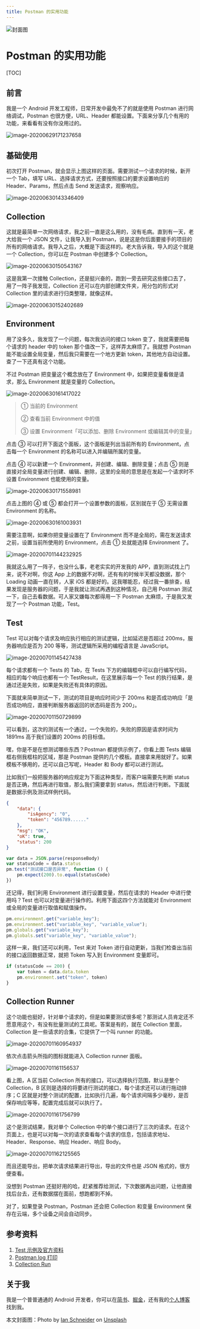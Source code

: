 ```yaml
---
title: Postman 的实用功能
---
```


![封面图](https://monster-image-backup.oss-cn-shanghai.aliyuncs.com/picgo/photo-1455849318743-b2233052fcff.jpg)

# Postman 的实用功能

[TOC]

## 前言

我是一个 Android 开发工程师，日常开发中最免不了的就是使用 Postman 进行网络调试，Postman 也很方便，URL、Header 都能设置。下面来分享几个有用的功能，来看看有没有你没用过的。

![image-20200629171237658](https://monster-image-backup.oss-cn-shanghai.aliyuncs.com/picgo/image-20200629171237658.png)

## 基础使用

初次打开 Postman，就会显示上图这样的页面。需要测试一个请求的时候，新开一个 Tab，填写 URL、选择请求方式，还要按照接口的要求设置响应的 Header、Params，然后点击 Send 发送请求，观察响应。

![image-20200630143346409](https://monster-image-backup.oss-cn-shanghai.aliyuncs.com/picgo/image-20200630143346409.png)

## Collection

这就是最简单一次网络请求，我之前一直是这么用的，没有毛病。直到有一天，老大给我一个 JSON 文件，让我导入到 Postman，说是这是你后面要接手的项目的所有的网络请求。我导入之后，大概是下面这样的。老大告诉我，导入的这个就是一个 Collection，你可以在 Postman 中创建多个 Collection。

![image-20200630150543167](https://monster-image-backup.oss-cn-shanghai.aliyuncs.com/picgo/image-20200630150543167.png)

这是我第一次接触 Collection，还是挺兴奋的，跑到一旁去研究这些接口去了，用了一阵子我发现，Collection 还可以在内部创建文件夹，用分包的形式对 Collection 里的请求进行归类整理，就像这样。

![image-20200630152402689](https://monster-image-backup.oss-cn-shanghai.aliyuncs.com/picgo/image-20200630152402689.png)

## Environment

用了没多久，我发现了一个问题，每次我访问的接口 token 变了，我就需要把每个请求的 header 中的 token 那个值改一下，这样弄太麻烦了。我就想 Postman 能不能设置全局变量，然后我只需要在一个地方更新 token，其他地方自动设置。查了一下还真有这个功能。

不过 Postman 把变量这个概念放在了 Environment 中，如果把变量看做是请求，那么 Environment 就是变量的 Collection。

![image-20200630161417022](https://monster-image-backup.oss-cn-shanghai.aliyuncs.com/picgo/image-20200630161417022.png)

> ① 当前的 Environment
>
> ② 查看当前 Environment 中的值
>
> ③ 设置 Environment「可以添加、删除 Environment 或编辑其中的变量」

点击 ③ 可以打开下面这个面板，这个面板是列出当前所有的 Environment，点击每一个 Environment 的名称可以进入并编辑所属的变量。

点击 ④ 可以新建一个 Environment，并创建、编辑、删除变量；点击 ⑤ 则是直接对全局变量进行创建、编辑、删除，这里的全局的意思是在发起一个请求时不设置 Environment 也能使用的变量。



![image-20200630171558981](https://monster-image-backup.oss-cn-shanghai.aliyuncs.com/picgo/image-20200630171558981.png)

点击上图的 ④ 或 ⑤ 都会打开一个设置参数的面板，区别就在于 ⑤ 无需设置 Environment 的名称。

![image-20200630161003931](https://monster-image-backup.oss-cn-shanghai.aliyuncs.com/picgo/image-20200630161003931.png)

需要注意啊，如果你把变量设置在了 Environment 而不是全局的，需在发送请求之前，设置当前所使用的 Environment，点击 ① 处就能选择 Environment 了。

![image-20200701144232925](https://monster-image-backup.oss-cn-shanghai.aliyuncs.com/picgo/image-20200701144232925.png)

我就这么用了一阵子，也没什么事，老老实实的开发我的 APP，直到测试找上门来，说不对啊，你这 App 上的数据不对啊，还有有的时候半天都没数据，那个 Loading 动画一直在转，人家 iOS 都是好的。这我哪能忍，经过我一番排查，结果发现是服务器的问题，于是我就让测试再遇到这种情况，自己用 Postman 测试一下，自己去看数据。可人家又嫌每次都得用一下 Postman 太麻烦，于是我又发现了一个 Postman 功能，Test。

## Test

Test 可以对每个请求及响应执行相应的测试逻辑，比如延迟是否超过 200ms，服务器响应是否为 200 等等，测试逻辑所采用的编程语言是 JavaScript。

![image-20200701145427438](https://monster-image-backup.oss-cn-shanghai.aliyuncs.com/picgo/image-20200701145427438.png)

每个请求都有一个 Tests 的 Tab，在 Tests 下方的编辑框中可以自行编写代码，相应的每个响应也都有一个 TestResult，在这里展示每一个 Test 的执行结果，是通过还是失败，如果是失败还有具体的原因。

下面就来简单测试一下，测试的项目是响应时间少于 200ms 和是否成功响应「是否成功响应，直接判断服务器返回的状态码是否为 200」。

![image-20200701150729899](https://monster-image-backup.oss-cn-shanghai.aliyuncs.com/picgo/image-20200701150729899.png)



可以看到，这次的测试有一个通过，一个失败的，失败的原因是请求时间为 1891ms 高于我们设置的 200ms 的目标值。

嘿，你是不是在想测试哪些东西？Postman 都提供示例了，你看上图 Tests 编辑框右侧我框柱的区域，那是 Postman 提供的几个模板。直接拿来用就好了。如果模板不够用的，还可以自己写呢，Header 和 Body 都可以进行测试。

比如我们一般把服务器的响应规定为下面这种类型，而客户端需要先判断 status 是否正确，然后再进行取值，那么我们需要拿到 status，然后进行判断。下面就是数据示例及测试样例代码。

```json
{
    "data": {
        "isAgency": "0",
        "token": "456789......"
    },
    "msg": "OK",
    "oK": true,
    "status": 200
}
```

```javascript
var data = JSON.parse(responseBody)
var statusCode = data.status
pm.test("测试接口是否异常", function () {
    pm.expect(200).to.equal(statusCode)
})
```

还记得，我们利用 Environment 进行设置变量，然后在请求的 Header 中进行使用吗？Test 也可以对变量进行操作的。利用下面这四个方法就能对 Environment 或全局的变量进行取值和赋值操作。

```javascript
pm.environment.get("variable_key");
pm.environment.set("variable_key", "variable_value");
pm.globals.get("variable_key");
pm.globals.set("variable_key", "variable_value");
```

这样一来，我们还可以利用，Test 来对 Token 进行自动更新，当我们检查出当前的接口返回数据正常，就把 Token 写入到 Environment 变量即可。

```javascript
if (statusCode == 200) {
    var token = data.data.token
    pm.environment.set("token", token)
}
```

## Collection Runner

这个功能也挺好，针对单个请求的，但是如果要测试很多呢？那测试人员肯定还不愿意用这个，有没有批量测试的工具呢。答案是有的，就在 Collection 里面，Collection 是一些请求的合集，它提供了一个叫 runner 的功能。

![image-20200701160954937](https://monster-image-backup.oss-cn-shanghai.aliyuncs.com/picgo/image-20200701160954937.png)

依次点击箭头所指的图标就能进入 Collection runner 面板。

![image-20200701161156537](https://monster-image-backup.oss-cn-shanghai.aliyuncs.com/picgo/image-20200701161156537.png)

看上图，A 区当前 Collection 所有的接口，可以选择执行范围，默认是整个 Collection，B 区则是选择的将要进行测试的接口，每个请求还可以进行拖动排序；C 区就是对整个测试的配置，比如执行几遍，每个请求间隔多少毫秒，是否保存响应等等，配置完成后就可以执行了。

![image-20200701161756799](https://monster-image-backup.oss-cn-shanghai.aliyuncs.com/picgo/image-20200701161756799.png)

这个是测试结果，我对单个 Collection 中的单个接口进行了三次的请求。在这个页面上，也是可以对每一次的请求查看每个请求的信息，包括请求地址、Header、Response、响应 Header、响应 Body。

![image-20200701162125565](https://monster-image-backup.oss-cn-shanghai.aliyuncs.com/picgo/image-20200701162125565.png)

而且还能导出，把单次请求结果进行导出，导出的文件也是 JSON 格式的，很方便查看。

没想到 Postman 还挺好用的哈，赶紧推荐给测试，下次数据再出问题，让他直接找后台去，还有数据摆在面前，想跑都到不掉。

对了，如果登录 Postman，Postman 还会把 Collection 和变量 Environment 保存在云端，多个设备之间会自动同步。

## 参考资料

1. [Test 示例及官方资料](https://learning.postman.com/docs/postman/scripts/intro-to-scripts/)
2. [Postman log 打印](https://learning.postman.com/docs/postman/sending-api-requests/debugging-and-logs/)
3. [Collection Run](https://learning.postman.com/docs/postman/collection-runs/intro-to-collection-runs/)

## 关于我

我是一个普普通通的 Android 开发者，你可以在[简书](https://www.jianshu.com/u/7ecc47c75446)、[掘金](https://juejin.im/user/576d73cd0a2b58006a09ad87)，还有我的[个人博客](https://jiangjiwei.site/)找到我。

本文封面图：Photo by [Ian Schneider](https://unsplash.com/@goian?utm_source=unsplash&utm_medium=referral&utm_content=creditCopyText) on [Unsplash](https://unsplash.com/s/photos/efficient?utm_source=unsplash&utm_medium=referral&utm_content=creditCopyText)